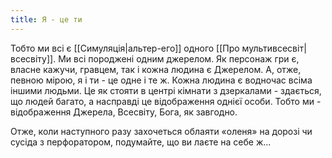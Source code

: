```yaml
---
title: Я - це ти
---
```

Тобто ми всі є [[Симуляція|альтер-его]] одного [[Про мультивсесвіт|всесвіту]]. Ми всі породжені одним джерелом. Як персонаж гри є, власне кажучи, гравцем, так і кожна людина є Джерелом. А, отже, певною мірою, я і ти - це одне і те ж. Кожна людина є водночас всіма іншими людьми. Це як стояти в центрі кімнати з дзеркалами - здається, що людей багато, а насправді це відображення однієї особи. Тобто ми - відображення Джерела, Всесвіту, Бога, як завгодно.

Отже, коли наступного разу захочеться облаяти «оленя» на дорозі чи сусіда з перфоратором, подумайте, що ви лаєте на себе ж...